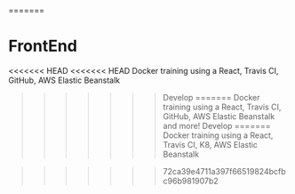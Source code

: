 =======
# FrontEnd
<<<<<<< HEAD
<<<<<<< HEAD
Docker training using a React, Travis CI, GitHub, AWS Elastic Beanstalk
>>>>>>> Develop
=======
Docker training using a React, Travis CI, GitHub, AWS Elastic Beanstalk and more!
>>>>>>> Develop
=======
Docker training using a React, Travis CI, K8, AWS Elastic Beanstalk

>>>>>>> 72ca39e4711a397f66519824bcfbc96b981907b2
